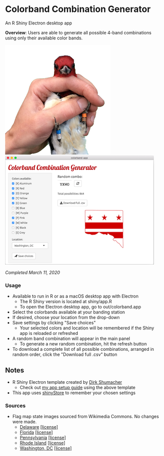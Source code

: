 # Colorband Combination Generator

An R Shiny Electron desktop app

<b>Overview</b>: Users are able to generate all possible 4-band combinations using only their available color bands.

![rhwo](/images/rhwo_transparent.png) ![screenshot](/images/app_img_m.png)

*Completed March 11, 2020*

### Usage
- Available to run in R or as a macOS desktop app with Electron
    - The R Shiny version is located at shiny/app.R
    - To open the Electron desktop app, go to out/colorband.app
- Select the colorbands available at your banding station
- If desired, choose your location from the drop-down
- Save settings by clicking "Save choices"
    - Your selected colors and location will be remembered if the Shiny app is reloaded or refreshed
- A random band combination will appear in the main panel
    - To generate a new random combination, hit the refresh button
- To download a complete list of all possible combinations, arranged in random order, click the "Download full .csv" button

## Notes
- R Shiny Electron template created by <a href="https://github.com/dirkschumacher/r-shiny-electron">Dirk Shumacher</a>
    - Check out <a href="https://github.com/lawalter/r-shiny-electron-app">my app setup guide</a> using the above template
- This app uses <a href="https://github.com/trestletech/shinyStore">shinyStore</a> to remember your chosen settings

### Sources
- Flag map state images sourced from Wikimedia Commons. No changes were made.
    - <a href = "https://commons.wikimedia.org/wiki/File:Flag-map_of_Delaware.svg">Delaware</a> <a href="https://creativecommons.org/licenses/by-sa/3.0/deed.en">[license]</a>
    - <a href = "https://commons.wikimedia.org/wiki/File:Flag-map_of_Florida.svg">Florida</a> <a href="https://creativecommons.org/licenses/by-sa/3.0/deed.en">[license]</a>
    - <a href = "https://commons.wikimedia.org/wiki/File:Flag-map_of_Pennsylvania.svg">Pennsylvania</a> <a href="https://creativecommons.org/licenses/by-sa/3.0/deed.en">[license]</a>
    - <a href = "https://commons.wikimedia.org/wiki/File:Flag-map_of_Rhode_Island.svg">Rhode Island</a> <a href="https://creativecommons.org/licenses/by-sa/3.0/deed.en">[license]</a>
    - <a href = "https://commons.wikimedia.org/wiki/File:Flag_map_of_Washington_DC.png">Washington, DC</a> <a href="https://creativecommons.org/licenses/by-sa/3.0/deed.en">[license]</a>
